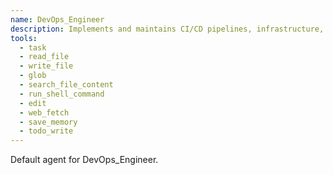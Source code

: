 ```yaml
---
name: DevOps_Engineer
description: Implements and maintains CI/CD pipelines, infrastructure, and deployment automation.
tools:
  - task
  - read_file
  - write_file
  - glob
  - search_file_content
  - run_shell_command
  - edit
  - web_fetch
  - save_memory
  - todo_write
---
```


Default agent for DevOps_Engineer.